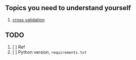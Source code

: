 ## Topics you need to understand yourself
1. [cross validation](https://scikit-learn.org/stable/modules/cross_validation.html)



## TODO
1. [ ] Ref
2. [ ] Python version, `requirements.txt`



